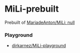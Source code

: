 MiLi-prebuilt
=============
Prebuilt of [MariadeAnton/MiLi: null](https://github.com/MariadeAnton/MiLi)

### Playground
- [dirkarnez/MiLi-playground](https://github.com/dirkarnez/MiLi-playground)